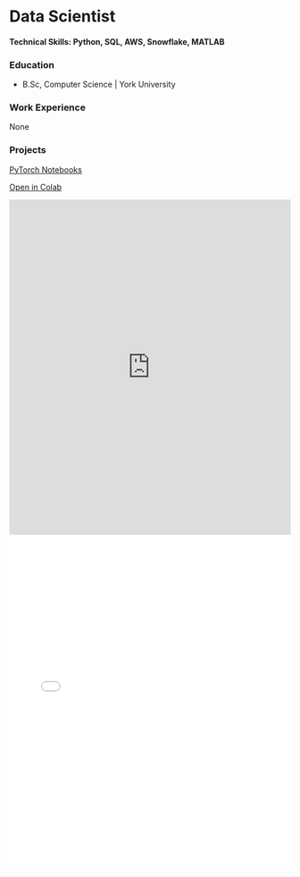 # Data Scientist

#### Technical Skills: Python, SQL, AWS, Snowflake, MATLAB

### Education
- B.Sc, Computer Science | York University 

### Work Experience
None

### Projects
[PyTorch Notebooks](https://colab.research.google.com/drive/1SnsXZ1J4w7oYPy1FJvUcuuZbSxZKnGlU?usp=drive_link)

<a href="https://colab.research.google.com/drive/1SnsXZ1J4w7oYPy1FJvUcuuZbSxZKnGlU?usp=drive_link" target="_blank">Open in Colab</a>

<iframe src="https://colab.research.google.com/drive/1SnsXZ1J4w7oYPy1FJvUcuuZbSxZKnGlU?usp=drive_link" width="100%" height="600" frameborder="0"></iframe>

<iframe src="your_colab_link_here" width="100%" height="600" frameborder="0"></iframe>



